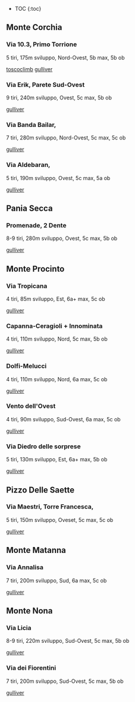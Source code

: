 * TOC
{:toc}

## Monte Corchia
### Via 10.3, Primo Torrione 
5 tiri, 175m sviluppo, Nord-Ovest, 5b max, 5b ob

[toscoclimb](http://www.toscoclimb.it/public/v2/modules/rockdocg/article.php?storyid=203)
[gulliver](https://www.gulliver.it/itinerari/corchia-monteprimo-torrione-di-passo-croce-10-3/)
### Via Erik, Parete Sud-Ovest 
9 tiri, 240m sviluppo, Ovest, 5c max, 5b ob

[gulliver](https://www.gulliver.it/itinerari/corchia-monte-erik/##main)
### Via Banda Bailar, 
7 tiri, 280m sviluppo, Nord-Ovest, 5c max, 5c ob

[gulliver](https://www.gulliver.it/itinerari/corchia-monte-banda-bailar/)
### Via Aldebaran, 
5 tiri, 190m sviluppo, Ovest, 5c max, 5a ob

[gulliver](https://www.gulliver.it/itinerari/corchia-monte-aldebaran/)
## Pania Secca 
### Promenade, 2 Dente 
8-9 tiri, 280m sviluppo, Ovest, 5c max, 5b ob 

[gulliver](https://www.gulliver.it/itinerari/pania-secca-promenade/##main)
## Monte Procinto 
### Via Tropicana 
4 tiri, 85m sviluppo, Est, 6a+ max, 5c ob

[gulliver](https://www.gulliver.it/itinerari/procinto-monte-tropicana/)
### Capanna-Ceragioli + Innominata 
4 tiri, 110m sviluppo, Nord, 5c max, 5b ob

[gulliver](https://www.gulliver.it/itinerari/procinto-monte-capanna-ceragioli-innominata/##main)
### Dolfi-Melucci 
4 tiri, 110m sviluppo, Nord, 6a max, 5c ob

[gulliver](https://www.gulliver.it/itinerari/procinto-monte-via-dolfi-melucci/)
### Vento dell'Ovest 
4 tiri, 90m sviluppo, Sud-Ovest, 6a max, 5c ob

[gulliver](https://www.gulliver.it/itinerari/procinto-monte-via-vento-dellovest/)
### Via Diedro delle sorprese 
5 tiri, 130m sviluppo, Est, 6a+ max, 5b ob

[gulliver](https://www.gulliver.it/itinerari/procinto-monte-diedro-delle-sorprese/)
## Pizzo Delle Saette
### Via Maestri, Torre Francesca, 
5 tiri, 150m sviluppo, Oveset, 5c max, 5c ob

[gulliver](https://www.gulliver.it/itinerari/francesca-torre-al-pizzo-delle-saette-via-maestri/##main)
## Monte Matanna
### Via Annalisa 
7 tiri, 200m sviluppo, Sud, 6a max, 5c ob

[gulliver](https://www.gulliver.it/itinerari/matanna-monte-via-annalisa/)
## Monte Nona
### Via Licia 
8-9 tiri, 220m sviluppo, Sud-Ovest, 5c max, 5b ob

[gulliver](https://www.gulliver.it/itinerari/nona-monte-via-licia/)
### Via dei Fiorentini 
7 tiri, 200m sviluppo, Sud-Ovest, 5c max, 5b ob

[gulliver](https://www.gulliver.it/itinerari/nona-monte-via-dei-fiorentini/##main)
